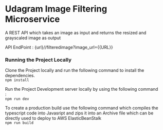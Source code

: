 # Udagram Image Filtering Microservice

A REST API which takes an image as input and returns the resized and grayscaled image as output

API EndPoint : {url}//filteredimage?image_url={{URL}}

### Running the Project Locally
Clone the Project locally and run the following command to install the dependencies. <br>
<code>npm install</code>

Run the Project Development server locally by using the following command : <br>
<code>npm run dev</code>

To create a production build use the following command which compiles the typescript code into Javasript and zips it into an Archive file which can be directly used to deploy to AWS ElasticBeanStalk <br>
<code>npm run build</code>
